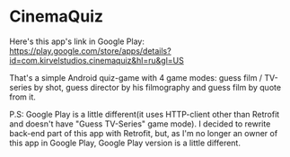 # CinemaQuiz

Here's this app's link in Google Play:
https://play.google.com/store/apps/details?id=com.kirvelstudios.cinemaquiz&hl=ru&gl=US

That's a simple Android quiz-game with 4 game modes: guess film / TV-series by shot, guess director by his filmography and guess film by quote from it. 

P.S: Google Play is a little different(it uses HTTP-client other than Retrofit and doesn't have "Guess TV-Series" game mode). I decided to rewrite back-end part of this app with Retrofit, but, as I'm no longer an owner of this app in Google Play, Google Play version is a little different.
